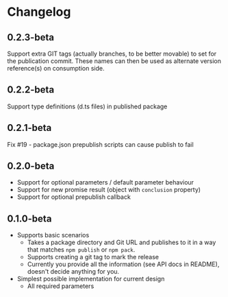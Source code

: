 # Changelog

## 0.2.3-beta
Support extra GIT tags (actually branches, to be better movable) to set for the
publication commit. These names can then be used as alternate version
reference(s) on consumption side.

## 0.2.2-beta
Support type definitions (d.ts files) in published package

## 0.2.1-beta
Fix #19 - package.json prepublish scripts can cause publish to fail

## 0.2.0-beta
* Support for optional parameters / default parameter behaviour
* Support for new promise result (object with `conclusion` property)
* Support for optional prepublish callback

## 0.1.0-beta
* Supports basic scenarios
    * Takes a package directory and Git URL and publishes to it
      in a way that matches `npm publish` or `npm pack`.
    * Supports creating a git tag to mark the release
    * Currently you provide all the information
      (see API docs in README), doesn't decide anything for you.
* Simplest possible implementation for current design
    * All required parameters
